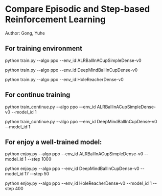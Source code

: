 # Compare Episodic and Step-based Reinforcement Learning

Author: Gong, Yuhe


## For training environment

python train.py --algo ppo --env_id ALRBallInACupSimpleDense-v0

python train.py --algo ppo --env_id DeepMindBallInCupDense-v0

python train.py --algo ppo --env_id HoleReacherDense-v0

## For continue training

python train_continue.py --algo ppo --env_id ALRBallInACupSimpleDense-v0 --model_id 1

python train_continue.py --algo ppo --env_id DeepMindBallInCupDense-v0 --model_id 1

## For enjoy a well-trained model:

python enjoy.py --algo ppo --env_id ALRBallInACupSimpleDense-v0 --model_id 1 --step 1000

python enjoy.py --algo ppo --env_id DeepMindBallInCupDense-v0 --model_id 17 --step 50

python enjoy.py --algo ppo --env_id HoleReacherDense-v0 --model_id 1 --step 400



